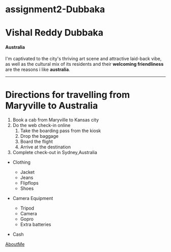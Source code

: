 # assignment2-Dubbaka

# Vishal Reddy Dubbaka

#### Australia
I'm captivated to the city's thriving art scene and attractive laid-back vibe,
as well as the cultural mix of its residents and their **welcoming friendliness**
are the reasons i like **australia**.

---

# Directions for travelling from Maryville to Australia
1. Book a cab from Maryville to Kansas city
2. Do the web check-in online   
    1. Take the boarding pass from the kiosk
    2. Drop the baggage 
    3. Board the flight
    4. Arrive at the destination 
3. Complete check-out in Sydney,Australia

* Clothing
    * Jacket
    * Jeans
    * Flipflops
    * Shoes

* Camera Equipment
    * Tripod
    * Camera
    * Gopro
    * Extra batteries

* Cash

[AboutMe](https://github.com/Vishaldubbaka/assignment2-Dubbaka/blob/main/AboutMe.md) 

